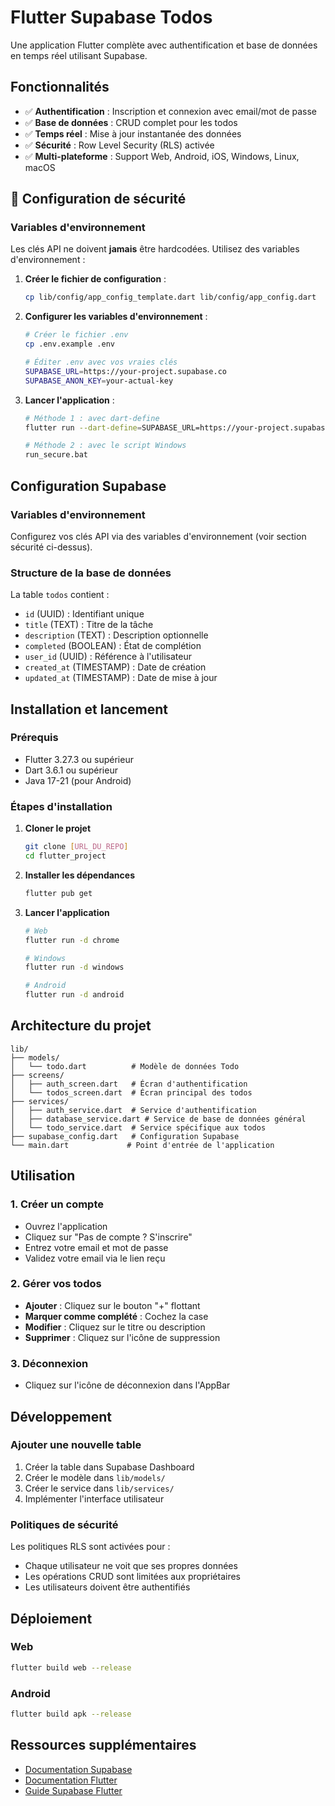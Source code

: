 # Flutter Supabase Todos

Une application Flutter complète avec authentification et base de données en temps réel utilisant Supabase.

## Fonctionnalités

- ✅ **Authentification** : Inscription et connexion avec email/mot de passe
- ✅ **Base de données** : CRUD complet pour les todos
- ✅ **Temps réel** : Mise à jour instantanée des données
- ✅ **Sécurité** : Row Level Security (RLS) activée
- ✅ **Multi-plateforme** : Support Web, Android, iOS, Windows, Linux, macOS

## 🔐 Configuration de sécurité

### Variables d'environnement
Les clés API ne doivent **jamais** être hardcodées. Utilisez des variables d'environnement :

1. **Créer le fichier de configuration** :
   ```bash
   cp lib/config/app_config_template.dart lib/config/app_config.dart
   ```

2. **Configurer les variables d'environnement** :
   ```bash
   # Créer le fichier .env
   cp .env.example .env
   
   # Éditer .env avec vos vraies clés
   SUPABASE_URL=https://your-project.supabase.co
   SUPABASE_ANON_KEY=your-actual-key
   ```

3. **Lancer l'application** :
   ```bash
   # Méthode 1 : avec dart-define
   flutter run --dart-define=SUPABASE_URL=https://your-project.supabase.co --dart-define=SUPABASE_ANON_KEY=your-key
   
   # Méthode 2 : avec le script Windows
   run_secure.bat
   ```

## Configuration Supabase

### Variables d'environnement

Configurez vos clés API via des variables d'environnement (voir section sécurité ci-dessus).

### Structure de la base de données

La table `todos` contient :
- `id` (UUID) : Identifiant unique
- `title` (TEXT) : Titre de la tâche
- `description` (TEXT) : Description optionnelle
- `completed` (BOOLEAN) : État de complétion
- `user_id` (UUID) : Référence à l'utilisateur
- `created_at` (TIMESTAMP) : Date de création
- `updated_at` (TIMESTAMP) : Date de mise à jour

## Installation et lancement

### Prérequis

- Flutter 3.27.3 ou supérieur
- Dart 3.6.1 ou supérieur
- Java 17-21 (pour Android)

### Étapes d'installation

1. **Cloner le projet**
   ```bash
   git clone [URL_DU_REPO]
   cd flutter_project
   ```

2. **Installer les dépendances**
   ```bash
   flutter pub get
   ```

3. **Lancer l'application**
   ```bash
   # Web
   flutter run -d chrome
   
   # Windows
   flutter run -d windows
   
   # Android
   flutter run -d android
   ```

## Architecture du projet

```
lib/
├── models/
│   └── todo.dart          # Modèle de données Todo
├── screens/
│   ├── auth_screen.dart   # Écran d'authentification
│   └── todos_screen.dart  # Écran principal des todos
├── services/
│   ├── auth_service.dart  # Service d'authentification
│   ├── database_service.dart # Service de base de données général
│   └── todo_service.dart  # Service spécifique aux todos
├── supabase_config.dart   # Configuration Supabase
└── main.dart             # Point d'entrée de l'application
```

## Utilisation

### 1. Créer un compte
- Ouvrez l'application
- Cliquez sur "Pas de compte ? S'inscrire"
- Entrez votre email et mot de passe
- Validez votre email via le lien reçu

### 2. Gérer vos todos
- **Ajouter** : Cliquez sur le bouton "+" flottant
- **Marquer comme complété** : Cochez la case
- **Modifier** : Cliquez sur le titre ou description
- **Supprimer** : Cliquez sur l'icône de suppression

### 3. Déconnexion
- Cliquez sur l'icône de déconnexion dans l'AppBar

## Développement

### Ajouter une nouvelle table

1. Créer la table dans Supabase Dashboard
2. Créer le modèle dans `lib/models/`
3. Créer le service dans `lib/services/`
4. Implémenter l'interface utilisateur

### Politiques de sécurité

Les politiques RLS sont activées pour :
- Chaque utilisateur ne voit que ses propres données
- Les opérations CRUD sont limitées aux propriétaires
- Les utilisateurs doivent être authentifiés

## Déploiement

### Web
```bash
flutter build web --release
```

### Android
```bash
flutter build apk --release
```

## Ressources supplémentaires

- [Documentation Supabase](https://supabase.com/docs)
- [Documentation Flutter](https://docs.flutter.dev/)
- [Guide Supabase Flutter](https://supabase.com/docs/guides/getting-started/quickstarts/flutter)
